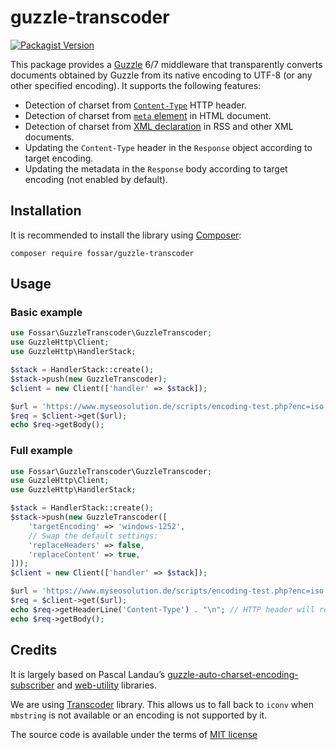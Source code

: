 # guzzle-transcoder

[![Packagist Version](https://img.shields.io/packagist/v/fossar/guzzle-transcoder)](https://packagist.org/packages/fossar/guzzle-transcoder)

This package provides a [Guzzle] 6/7 middleware that transparently converts documents obtained by Guzzle from its native encoding to UTF-8 (or any other specified encoding). It supports the following features:

- Detection of charset from [`Content-Type`] HTTP header.
- Detection of charset from [`meta` element] in HTML document.
- Detection of charset from [XML declaration] in RSS and other XML documents.
- Updating the `Content-Type` header in the `Response` object according to target encoding.
- Updating the metadata in the `Response` body according to target encoding (not enabled by default).

## Installation

It is recommended to install the library using [Composer]:

```ShellSession
composer require fossar/guzzle-transcoder
```

## Usage
### Basic example

<!-- Headers: {"content-type": "text/html; charset=iso-8859-1; someOtherRandom=\"header in here\""} -->
<!-- Mock response: iso-8859-1.html -->
<!-- Expected: utf-8.html -->
```php
use Fossar\GuzzleTranscoder\GuzzleTranscoder;
use GuzzleHttp\Client;
use GuzzleHttp\HandlerStack;

$stack = HandlerStack::create();
$stack->push(new GuzzleTranscoder);
$client = new Client(['handler' => $stack]);

$url = 'https://www.myseosolution.de/scripts/encoding-test.php?enc=iso'; // request website with iso-8859-1 encoding
$req = $client->get($url);
echo $req->getBody();
```

### Full example

<!-- Headers: {"content-type": "text/html; charset=iso-8859-1; someOtherRandom=\"header in here\""} -->
<!-- Mock response: iso-8859-1.html -->
<!-- Expected: readme-full -->
```php
use Fossar\GuzzleTranscoder\GuzzleTranscoder;
use GuzzleHttp\Client;
use GuzzleHttp\HandlerStack;

$stack = HandlerStack::create();
$stack->push(new GuzzleTranscoder([
	'targetEncoding' => 'windows-1252',
	// Swap the default settings:
	'replaceHeaders' => false,
	'replaceContent' => true,
]));
$client = new Client(['handler' => $stack]);

$url = 'https://www.myseosolution.de/scripts/encoding-test.php?enc=iso'; // request website with iso-8859-1 encoding
$req = $client->get($url);
echo $req->getHeaderLine('Content-Type') . "\n"; // HTTP header will remain unchanged
echo $req->getBody();
```

## Credits

It is largely based on Pascal Landau’s [guzzle-auto-charset-encoding-subscriber] and [web-utility] libraries.

We are using [Transcoder] library. This allows us to fall back to `iconv` when `mbstring` is not available or an encoding is not supported by it.

The source code is available under the terms of [MIT license](LICENSE.md)

[`Content-Type`]: https://developer.mozilla.org/en-US/docs/Web/HTTP/Headers/Content-Type
[`meta` element]: https://developer.mozilla.org/en-US/docs/Web/HTML/Element/meta#charset
[XML declaration]: https://developer.mozilla.org/en-US/docs/Web/XML/XML_introduction#xml_declaration
[Composer]: https://getcomposer.org/
[Guzzle]: https://github.com/guzzle/guzzle
[Transcoder]: https://github.com/fossar/transcoder
[guzzle-auto-charset-encoding-subscriber]: https://github.com/paslandau/guzzle-auto-charset-encoding-subscriber
[web-utility]: https://github.com/paslandau/web-utility
